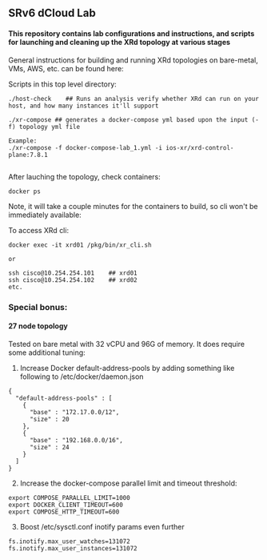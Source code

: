 ## SRv6 dCloud Lab
#### This repository contains lab configurations and instructions, and scripts for launching and cleaning up the XRd topology at various stages 

General instructions for building and running XRd topologies on bare-metal, VMs, AWS, etc. can be found here:

Scripts in this top level directory:
```
./host-check    ## Runs an analysis verify whether XRd can run on your host, and how many instances it'll support
  
./xr-compose ## generates a docker-compose yml based upon the input (-f) topology yml file

Example:
./xr-compose -f docker-compose-lab_1.yml -i ios-xr/xrd-control-plane:7.8.1
  
```
After lauching the topology, check containers: 
```
docker ps
```
Note, it will take a couple minutes for the containers to build, so cli won't be immediately available:

To access XRd cli:
```
docker exec -it xrd01 /pkg/bin/xr_cli.sh

or

ssh cisco@10.254.254.101    ## xrd01
ssh cisco@10.254.254.102    ## xrd02
etc.
```

### Special bonus:

#### 27 node topology
Tested on bare metal with 32 vCPU and 96G of memory.
It does require some additional tuning:

1. Increase Docker default-address-pools by adding something like following to /etc/docker/daemon.json

```
{
  "default-address-pools" : [
    {
      "base" : "172.17.0.0/12",
      "size" : 20
    },
    {
      "base" : "192.168.0.0/16",
      "size" : 24
    }
  ]
}
```

2. Increase the docker-compose parallel limit and timeout threshold:
```
export COMPOSE_PARALLEL_LIMIT=1000
export DOCKER_CLIENT_TIMEOUT=600
export COMPOSE_HTTP_TIMEOUT=600

```

3. Boost /etc/sysctl.conf inotify params even further
```
fs.inotify.max_user_watches=131072
fs.inotify.max_user_instances=131072
```


